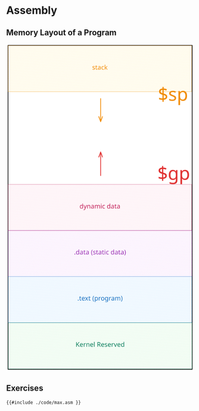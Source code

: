 # Assembly

## Memory Layout of a Program

![memory layout](./memory-layout.svg) 

## Exercises

```assembly
{{#include ./code/max.asm }}
```
